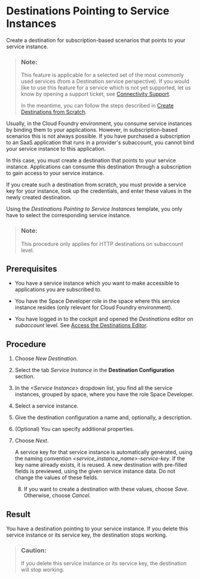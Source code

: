 <!-- loio685f383cebb54c009b2fac633b32c90f -->

# Destinations Pointing to Service Instances

Create a destination for subscription-based scenarios that points to your service instance.

> ### Note:  
> This feature is applicable for a selected set of the most commonly used services \(from a Destination service perspective\). If you would like to use this feature for a service which is not yet supported, let us know by opening a support ticket, see [Connectivity Support](connectivity-support-e5580c5.md).
> 
> In the meantime, you can follow the steps described in [Create Destinations from Scratch](create-destinations-from-scratch-5eba623.md).

Usually, in the Cloud Foundry environment, you consume service instances by binding them to your applications. However, in subscription-based scenarios this is not always possible. If you have purchased a subscription to an SaaS application that runs in a provider's subaccount, you cannot bind your service instance to this application.

In this case, you must create a destination that points to your service instance. Applications can consume this destination through a subscription to gain access to your service instance.

If you create such a destination from scratch, you must provide a service key for your instance, look up the credentials, and enter these values in the newly created destination.

Using the *Destinations Pointing to Service Instances* template, you only have to select the corresponding service instance.

> ### Note:  
> This procedure only applies for HTTP destinations on subaccount level.



<a name="loio685f383cebb54c009b2fac633b32c90f__section_uyl_2x4_slb"/>

## Prerequisites

-   You have a service instance which you want to make accessible to applications you are subscribed to.

-   You have the Space Developer role in the space where this service instance resides \(only relevant for Cloud Foundry environment\).

-   You have logged in to the cockpit and opened the *Destinations* editor on *subaccount* level. See [Access the Destinations Editor](access-the-destinations-editor-82ca377.md).




## Procedure

1.  Choose *New Destination*.
2.  Select the tab *Service Instance* in the **Destination Configuration** section.
3.  In the *<Service Instance\>* dropdown list, you find all the service instances, grouped by space, where you have the role Space Developer.
4.  Select a service instance.
5.  Give the destination configuration a name and, optionally, a description.
6.  \(Optional\) You can specify additional properties.
7.  Choose *Next*.

    A service key for that service instance is automatically generated, using the naming convention *<service\_instance\_name\>-service-key*. If the key name already exists, it is reused. A new destination with pre-filled fields is previewed, using the given service instance data. Do not change the values of these fields.

    8. If you want to create a destination with these values, choose *Save*. Otherwise, choose *Cancel*.




<a name="loio685f383cebb54c009b2fac633b32c90f__section_cml_nx4_slb"/>

## Result

You have a destination pointing to your service instance. If you delete this service instance or its service key, the destination stops working.

> ### Caution:  
> If you delete this service instance or its service key, the destination will stop working.

